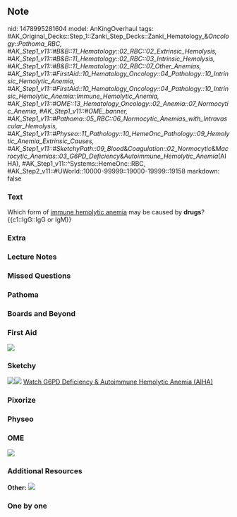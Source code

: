## Note
nid: 1478995281604
model: AnKingOverhaul
tags: #AK_Original_Decks::Step_1::Zanki_Step_Decks::Zanki_Hematology_&_Oncology::Pathoma_RBC, #AK_Step1_v11::#B&B::11_Hematology::02_RBC::02_Extrinsic_Hemolysis, #AK_Step1_v11::#B&B::11_Hematology::02_RBC::03_Intrinsic_Hemolysis, #AK_Step1_v11::#B&B::11_Hematology::02_RBC::07_Other_Anemias, #AK_Step1_v11::#FirstAid::10_Hematology_Oncology::04_Pathology::10_Intrinsic_Hemolytic_Anemia, #AK_Step1_v11::#FirstAid::10_Hematology_Oncology::04_Pathology::10_Intrinsic_Hemolytic_Anemia::Immune_Hemolytic_Anemia, #AK_Step1_v11::#OME::13_Hematology_Oncology::02_Anemia::07_Normocytic_Anemia, #AK_Step1_v11::#OME_banner, #AK_Step1_v11::#Pathoma::05_RBC::06_Normocytic_Anemias_with_Intravascular_Hemolysis, #AK_Step1_v11::#Physeo::11_Pathology::10_HemeOnc_Pathology::09_Hemolytic_Anemia_Extrinsic_Causes, #AK_Step1_v11::#SketchyPath::09_Blood_&_Coagulation::02_Normocytic_&_Macrocytic_Anemias::03_G6PD_Deficiency_&_Autoimmune_Hemolytic_Anemia_(AIHA), #AK_Step1_v11::^Systems::HemeOnc::RBC, #AK_Step2_v11::#UWorld::10000-99999::19000-19999::19158
markdown: false

### Text
<div>
  <div>
    Which form of <u>immune hemolytic anemia</u> may be caused by
    <b>drugs</b>?
  </div>
  <div>
    {{c1::IgG::IgG or IgM}}
  </div>
</div>

### Extra


### Lecture Notes


### Missed Questions


### Pathoma


### Boards and Beyond


### First Aid
<img src="tmpDjKAtL.png">

### Sketchy
<img src=
"Warm%20AIHA%20SLE,%20PCN,%20viral%20infection_1566160514431.jpg"><img src="Zoverall%20picture%20(73)_1566160514431.JPG">
<a href=
"https://dashboard.sketchy.com/study/medical/courses/medical-pathophysiology/units/medical-pathophysiology-blood-coagulation/videos/medical-pathophysiology-blood-and-coagulation-normocytic-and-macrocytic-anemias-g6pd-deficiency-and-autoimmune-hemolytic-anemia-aiha?utm_source=anki&utm_medium=partnership&utm_campaign=february_update&utm_content=medical">
Watch G6PD Deficiency & Autoimmune Hemolytic Anemia (AIHA)</a>

### Pixorize


### Physeo


### OME
<div class="ome-widget">
  <a href="https://onlinemeded.org?ref=anki"><img src=
  "_OME_AnkiFlashcards_General_3.png"></a>
</div>

### Additional Resources
<b>Other:</b> <img src="tmpCZ4FXy.png">

### One by one

